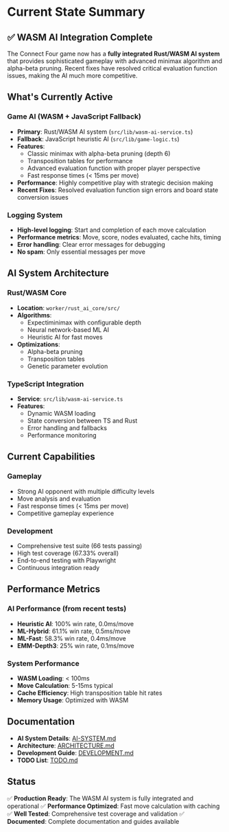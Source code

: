 # Current State Summary

## ✅ WASM AI Integration Complete

The Connect Four game now has a **fully integrated Rust/WASM AI system** that provides sophisticated gameplay with advanced minimax algorithm and alpha-beta pruning. Recent fixes have resolved critical evaluation function issues, making the AI much more competitive.

## What's Currently Active

### Game AI (WASM + JavaScript Fallback)

- **Primary**: Rust/WASM AI system (`src/lib/wasm-ai-service.ts`)
- **Fallback**: JavaScript heuristic AI (`src/lib/game-logic.ts`)
- **Features**:
  - Classic minimax with alpha-beta pruning (depth 6)
  - Transposition tables for performance
  - Advanced evaluation function with proper player perspective
  - Fast response times (< 15ms per move)
- **Performance**: Highly competitive play with strategic decision making
- **Recent Fixes**: Resolved evaluation function sign errors and board state conversion issues

### Logging System

- **High-level logging**: Start and completion of each move calculation
- **Performance metrics**: Move, score, nodes evaluated, cache hits, timing
- **Error handling**: Clear error messages for debugging
- **No spam**: Only essential messages per move

## AI System Architecture

### Rust/WASM Core

- **Location**: `worker/rust_ai_core/src/`
- **Algorithms**:
  - Expectiminimax with configurable depth
  - Neural network-based ML AI
  - Heuristic AI for fast moves
- **Optimizations**:
  - Alpha-beta pruning
  - Transposition tables
  - Genetic parameter evolution

### TypeScript Integration

- **Service**: `src/lib/wasm-ai-service.ts`
- **Features**:
  - Dynamic WASM loading
  - State conversion between TS and Rust
  - Error handling and fallbacks
  - Performance monitoring

## Current Capabilities

### Gameplay

- Strong AI opponent with multiple difficulty levels
- Move analysis and evaluation
- Fast response times (< 15ms per move)
- Competitive gameplay experience

### Development

- Comprehensive test suite (66 tests passing)
- High test coverage (67.33% overall)
- End-to-end testing with Playwright
- Continuous integration ready

## Performance Metrics

### AI Performance (from recent tests)

- **Heuristic AI**: 100% win rate, 0.0ms/move
- **ML-Hybrid**: 61.1% win rate, 0.5ms/move
- **ML-Fast**: 58.3% win rate, 0.4ms/move
- **EMM-Depth3**: 25% win rate, 0.1ms/move

### System Performance

- **WASM Loading**: < 100ms
- **Move Calculation**: 5-15ms typical
- **Cache Efficiency**: High transposition table hit rates
- **Memory Usage**: Optimized with WASM

## Documentation

- **AI System Details**: [AI-SYSTEM.md](./AI-SYSTEM.md)
- **Architecture**: [ARCHITECTURE.md](./ARCHITECTURE.md)
- **Development Guide**: [DEVELOPMENT.md](./DEVELOPMENT.md)
- **TODO List**: [TODO.md](./TODO.md)

## Status

✅ **Production Ready**: The WASM AI system is fully integrated and operational
✅ **Performance Optimized**: Fast move calculation with caching
✅ **Well Tested**: Comprehensive test coverage and validation
✅ **Documented**: Complete documentation and guides available
